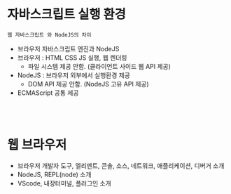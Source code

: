 # 자바스크립트 실행 환경

```
웹 자바스크립트 와 NodeJS의 차이
```

-   브라우저 자바스크립트 엔진과 NodeJS
-   브라우저 : HTML CSS JS 실행, 웹 렌더링
    -   파일 시스템 제공 안함. (클라이언트 사이드 웹 API 제공)
-   NodeJS : 브라우저 외부에서 실행환경 제공
    -   DOM API 제공 안함. (NodeJS 고유 API 제공)
-   ECMAScript 공통 제공

<br/>
<br/>

# 웹 브라우저

-   브라우저 개발자 도구, 엘리멘트, 콘솔, 소스, 네트워크, 애플리케이션, 디버거 소개
-   NodeJS, REPL(node) 소개
-   VScode, 내장터미널, 플러그인 소개
